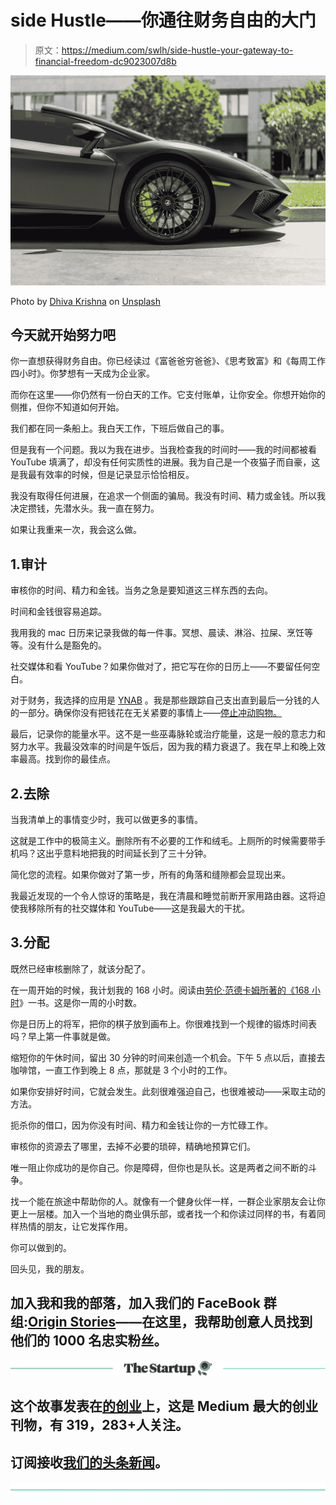 # side Hustle——你通往财务自由的大门

> 原文：<https://medium.com/swlh/side-hustle-your-gateway-to-financial-freedom-dc9023007d8b>

![](img/b800dee1f64fe77a33ab13f1e70a836d.png)

Photo by [Dhiva Krishna](https://unsplash.com/@dhivakrishna?utm_source=medium&utm_medium=referral) on [Unsplash](https://unsplash.com?utm_source=medium&utm_medium=referral)

## 今天就开始努力吧

你一直想获得财务自由。你已经读过《富爸爸穷爸爸》、《思考致富》和《每周工作四小时》。你梦想有一天成为企业家。

而你在这里——你仍然有一份白天的工作。它支付账单，让你安全。你想开始你的侧推，但你不知道如何开始。

我们都在同一条船上。我白天工作，下班后做自己的事。

但是我有一个问题。我以为我在进步。当我检查我的时间时——我的时间都被看 YouTube 填满了，却没有任何实质性的进展。我为自己是一个夜猫子而自豪，这是我最有效率的时候，但是记录显示恰恰相反。

我没有取得任何进展，在追求一个侧面的骗局。我没有时间、精力或金钱。所以我决定攒钱，先潜水头。我一直在努力。

如果让我重来一次，我会这么做。

## 1.审计

审核你的时间、精力和金钱。当务之急是要知道这三样东西的去向。

时间和金钱很容易追踪。

我用我的 mac 日历来记录我做的每一件事。冥想、晨读、淋浴、拉屎、烹饪等等。没有什么是豁免的。

社交媒体和看 YouTube？如果你做对了，把它写在你的日历上——不要留任何空白。

对于财务，我选择的应用是 [YNAB](ynab.com) 。我是那些跟踪自己支出直到最后一分钱的人的一部分。确保你没有把钱花在无关紧要的事情上——[停止冲动购物。](/the-post-grad-survival-guide/the-cure-to-impulse-buying-1990ca7731d7)

最后，记录你的能量水平。这不是一些巫毒脉轮或治疗能量，这是一般的意志力和努力水平。我最没效率的时间是午饭后，因为我的精力衰退了。我在早上和晚上效率最高。找到你的最佳点。

## 2.去除

当我清单上的事情变少时，我可以做更多的事情。

这就是工作中的极简主义。删除所有不必要的工作和绒毛。上厕所的时候需要带手机吗？这出乎意料地把我的时间延长到了三十分钟。

简化您的流程。如果你做对了第一步，所有的角落和缝隙都会显现出来。

我最近发现的一个令人惊讶的策略是，我在清晨和睡觉前断开家用路由器。这将迫使我移除所有的社交媒体和 YouTube——这是我最大的干扰。

## 3.分配

既然已经审核删除了，就该分配了。

在一周开始的时候，我计划我的 168 小时。阅读由[劳伦·范德卡姆所著的《168 小时](https://lauravanderkam.com/books/168-hours/)》一书。这是你一周的小时数。

你是日历上的将军，把你的棋子放到画布上。你很难找到一个规律的锻炼时间表吗？早上第一件事就是做。

缩短你的午休时间，留出 30 分钟的时间来创造一个机会。下午 5 点以后，直接去咖啡馆，一直工作到晚上 8 点，那就是 3 个小时的工作。

如果你安排好时间，它就会发生。此刻很难强迫自己，也很难被动——采取主动的方法。

扼杀你的借口，因为你没有时间、精力和金钱让你的一方忙碌工作。

审核你的资源去了哪里，去掉不必要的琐碎，精确地预算它们。

唯一阻止你成功的是你自己。你是障碍，但你也是队长。这是两者之间不断的斗争。

找一个能在旅途中帮助你的人。就像有一个健身伙伴一样，一群企业家朋友会让你更上一层楼。加入一个当地的商业俱乐部，或者找一个和你读过同样的书，有着同样热情的朋友，让它发挥作用。

你可以做到的。

回头见，我的朋友。

## 加入我和我的部落，加入我们的 FaceBook 群组:[Origin Stories](http://bit.ly/originstorynicole)——在这里，我帮助创意人员找到他们的 1000 名忠实粉丝。

[![](img/308a8d84fb9b2fab43d66c117fcc4bb4.png)](https://medium.com/swlh)

## 这个故事发表在[的创业](https://medium.com/swlh)上，这是 Medium 最大的创业刊物，有 319，283+人关注。

## 订阅接收[我们的头条新闻](http://growthsupply.com/the-startup-newsletter/)。

[![](img/b0164736ea17a63403e660de5dedf91a.png)](https://medium.com/swlh)